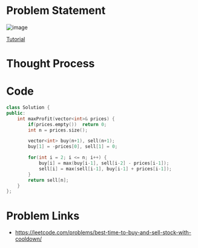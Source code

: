 # Problem Statement

![image](https://user-images.githubusercontent.com/10897423/142219963-a85889d0-208e-467a-9099-42ada43cca87.png)

[Tutorial](https://www.youtube.com/watch?v=GY0O57llkKQ&list=PL-Jc9J83PIiG8fE6rj9F5a6uyQ5WPdqKy&index=33)

# Thought Process

# Code
```cpp
class Solution {
public:
    int maxProfit(vector<int>& prices) {
        if(prices.empty())  return 0;
        int n = prices.size();

        vector<int> buy(n+1), sell(n+1);
        buy[1] = -prices[0], sell[1] = 0;

        for(int i = 2; i <= n; i++) {
            buy[i] = max(buy[i-1], sell[i-2] - prices[i-1]);
            sell[i] = max(sell[i-1], buy[i-1] + prices[i-1]);
        }
        return sell[n];
    }
};
```

# Problem Links
- https://leetcode.com/problems/best-time-to-buy-and-sell-stock-with-cooldown/